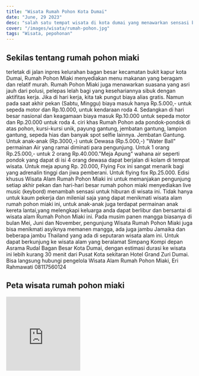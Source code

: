 ```yaml
---
title: "Wisata Rumah Pohon Kota Dumai"
date: "June, 29 2023"
desc: "salah satu tempat wisata di kota dumai yang menawarkan sensasi bersantai di bawah pohon"
cover: "/images/wisata/rumah-pohon.jpg"
tags: "Wisata, pepohonan"
---
```


## Sekilas tentang rumah pohon miaki

terletak di jalan inpres kelurahan bagan besar kecamatan bukit kapur kota Dumai, Rumah Pohon Miaki menyediakan menu makanan yang beragam dan relatif murah. Rumah Pohon Miaki juga menawarkan suasana yang asri jauh dari polusi, pelepas lelah bagi yang kesehariannya sibuk dengan aktifitas kerja. Jika di hari kerja, kita tak pungut biaya alias gratis. Namun pada saat akhir pekan (Sabtu, Minggu) biaya masuk hanya Rp.5.000,- untuk sepeda motor dan Rp.10.000, untuk kendaraan roda 4. Sedangkan di hari besar nasional dan keagamaan biaya masuk Rp.10.000 untuk sepeda motor dan Rp.20.000 untuk roda 4.
ciri khas Rumah Pohon ada pondok-pondok di atas pohon, kursi-kursi unik, payung gantung, jembatan gantung, lampion gantung, sepeda hias dan banyak spot selfie lainnya.
Jembatan Gantung. Untuk anak-anak (Rp.3000,-) untuk Dewasa (Rp.5.000,-) "Water Ball" permainan Air yang ramai diminati para pengunjung. Untuk 1 orang Rp.25.000,- untuk 2 orang Rp.40.000."Meja Apung" wahana air seperti pondok yang dapat di isi 4 orang dewasa dapat berjalan di kolam di tempat wisata. Untuk meja apung Rp. 20.000, Flying Fox ini sangat menarik bagi yang adrenalin tinggi dan jiwa pemberani. Untuk flying fox Rp.25.000.
Edisi khusus Wisata Alam Rumah Pohon Miaki ini untuk memanjakan pengunjung setiap akhir pekan dan hari-hari besar rumah pohon miaki menyediakan live music (keybord) menambah sensasi untuk hiburan di wisata ini.
Tidak hanya untuk kaum pekerja dan milenial saja yang dapat menikmati wisata alam rumah pohon miaki ini, untuk anak-anak juga terdapat permainan anak kereta lantai,yang melengkapi keluarga anda dapat berlibur dan bersantai di wisata alam Rumah Pohon Miaki ini.
Pada musim panen mangga biasanya di bulan Mei, Juni dan November, pengunjung Wisata Rumah Pohon Miaki juga bisa menikmati asyiknya memanen mangga, ada juga jambu Jamaika dan beberapa jambu Thailand yang ada di seputaran wisata alam ini. Untuk dapat berkunjung ke wisata alam yang beralamat Simpang Kompi depan Asrama Rudal Bagan Besar Kota Dumai, dengan estimasi durasi ke wisata ini lebih kurang 30 menit dari Pusat Kota sekitaran Hotel Grand Zuri Dumai. Bisa langsung hubungi pengelola Wisata Alam Rumah Pohon Miaki, Eri Rahmawati 08117560124

## Peta wisata rumah pohon miaki

<iframe src="https://www.google.com/maps/embed?pb=!1m18!1m12!1m3!1d3988.277283643711!2d101.38157777472514!3d1.5925076983926496!2m3!1f0!2f0!3f0!3m2!1i1024!2i768!4f13.1!3m3!1m2!1s0x31d3a7283f64002d%3A0xad83ee8e14a92e6a!2sResto%20Rumah%20Pohon%20Miaki!5e0!3m2!1sid!2sid!4v1689222989708!5m2!1sid!2sid" width="200" height="200" style="border:0;" allowfullscreen="" loading="lazy" referrerpolicy="no-referrer-when-downgrade"></iframe>
